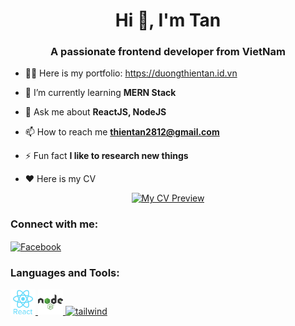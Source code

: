 <h1 align="center">Hi 👋, I'm Tan</h1>
<h3 align="center">A passionate frontend developer from VietNam</h3>

- 👨‍💻 Here is my portfolio: <a href="https://duongthientan.id.vn/" target="_blank">https://duongthientan.id.vn</a>

- 🌱 I’m currently learning **MERN Stack**

- 💬 Ask me about **ReactJS, NodeJS**

- 📫 How to reach me **thientan2812@gmail.com**

- ⚡ Fun fact **I like to research new things**
  
- ❤️ Here is my CV

<p align="center">
  <a href="https://res.cloudinary.com/thientan/image/upload/CV_image_fbt5n2.png" target="_blank">
    <img src="https://res.cloudinary.com/thientan/image/upload/CV_image_fbt5n2.png" alt="My CV Preview" width="500"/>
  </a>
</p>

<h3 align="left">Connect with me:</h3>
<p align="left">
  <a href="https://www.facebook.com/thientan2528/" target="blank">
    <img align="center" src="https://raw.githubusercontent.com/rahuldkjain/github-profile-readme-generator/master/src/images/icons/Social/facebook.svg" alt="Facebook" height="30" width="40" />
  </a>
</p>

<h3 align="left">Languages and Tools:</h3>
<p align="left">
  <a href="https://reactjs.org/" target="_blank" rel="noreferrer">
    <img src="https://raw.githubusercontent.com/devicons/devicon/master/icons/react/react-original-wordmark.svg" alt="react" width="40" height="40"/>
  </a>
  <a href="https://nodejs.org" target="_blank" rel="noreferrer">
    <img src="https://raw.githubusercontent.com/devicons/devicon/master/icons/nodejs/nodejs-original-wordmark.svg" alt="nodejs" width="40" height="40"/>
  </a>
  <a href="https://tailwindcss.com/" target="_blank" rel="noreferrer">
    <img src="https://www.vectorlogo.zone/logos/tailwindcss/tailwindcss-icon.svg" alt="tailwind" width="40" height="40"/>
  </a>
</p>
